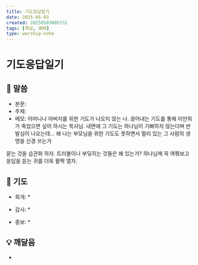 ```yaml
---
title: 기도응답일기
date: 2025-05-03
created: 20250503005731
tags: [묵상, 예배]
type: worship-note
---
```


# 기도응답일기

## 📖 말씀
* 본문: 
* 주제:
* 메모: 
어머니나 아버지를 위한 기도가 나오지 않는 나.
끊어내는 기도를 통해 이만희가 죽었으면 싶어 하시는 목사님.
내면에 그 기도는 하나님이 기뻐하지 않는다며 반발심이 나오는데...
왜 나는 부모님을 위한 기도도 못하면서 멀리 있는 그 사람의 생명을 신경 쓰는가

묻는 것을 습관화 하자.
트러블이나 부딪히는 것들은 왜 있는가? 하나님께 꼭 여쭤보고 응답을 듣는 귀를 더욱 활짝 열자.
## 🙏 기도
* 회개:
  * 

* 감사:
  * 

* 중보:
  * 

## 💡 깨달음
* 

